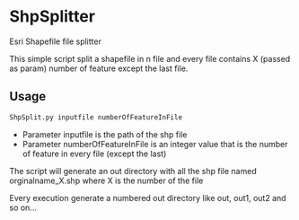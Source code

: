 # ShpSplitter
Esri Shapefile file splitter

This simple script split a shapefile in n file and every file contains X (passed as param) number of feature except the last file.


## Usage
```bash
ShpSplit.py inputfile numberOfFeatureInFile
```

* Parameter inputfile is the path of the shp file
* Parameter numberOfFeatureInFile is an integer value that is the number of feature in every file (except the last)

The script will generate an out directory with all the shp file named orginalname_X.shp where X is the number of the file

Every execution generate a numbered out directory like out, out1, out2 and so on...